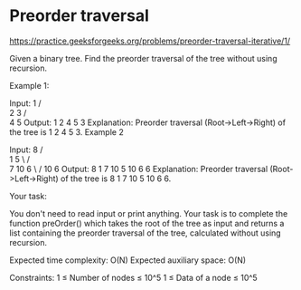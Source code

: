 # Preorder traversal 


https://practice.geeksforgeeks.org/problems/preorder-traversal-iterative/1/


Given a binary tree. Find the preorder traversal of the tree without using recursion.


Example 1:

Input:
           1
         /   \
        2     3
      /  \
     4    5
Output: 1 2 4 5 3
Explanation:
Preorder traversal (Root->Left->Right) of 
the tree is 1 2 4 5 3.
Example 2

Input:
            8
          /   \
         1      5
          \    /  \
           7  10   6
            \  /
            10 6
Output: 8 1 7 10 5 10 6 6 
Explanation:
Preorder traversal (Root->Left->Right) 
of the tree is 8 1 7 10 5 10 6 6.
 

Your task:

You don't need to read input or print anything. Your task is to complete the function preOrder() which takes the root of the tree as input and returns a list containing the preorder traversal of the tree, calculated without using recursion.


Expected time complexity: O(N)
Expected auxiliary space: O(N)


Constraints:
1 ≤ Number of nodes ≤ 10^5
1 ≤ Data of a node ≤ 10^5
